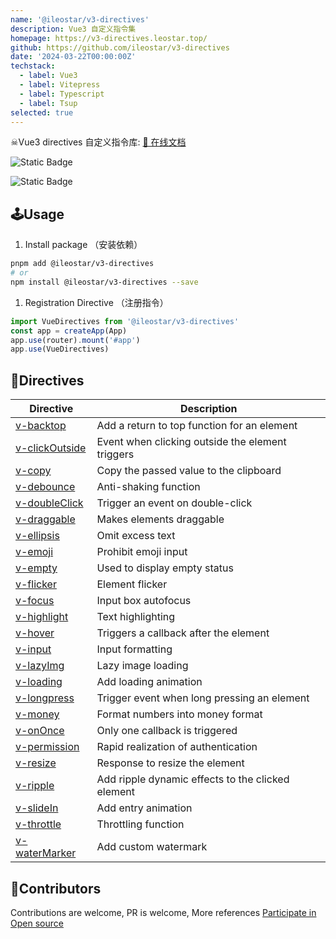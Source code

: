 ```yaml
---
name: '@ileostar/v3-directives'
description: Vue3 自定义指令集
homepage: https://v3-directives.leostar.top/
github: https://github.com/ileostar/v3-directives
date: '2024-03-22T00:00:00Z'
techstack:
  - label: Vue3
  - label: Vitepress
  - label: Typescript
  - label: Tsup
selected: true
---
```


☠Vue3 directives 自定义指令库: [📖 在线文档](https://v3-directives.leostar.top/)

![Static Badge](https://img.shields.io/npm/v/@ileostar/v3-directives?color=409eff)

![Static Badge](https://img.shields.io/github/stars/ileostar/v3-directives?style=social)

## 🕹Usage

1. Install package （安装依赖）

```bash
pnpm add @ileostar/v3-directives
# or
npm install @ileostar/v3-directives --save
```

1. Registration Directive （注册指令）

```typescript
import VueDirectives from '@ileostar/v3-directives'
const app = createApp(App)
app.use(router).mount('#app')
app.use(VueDirectives)
```

## 🧩Directives

| Directive                                                                             | Description                                       |
| ------------------------------------------------------------------------------------- | ------------------------------------------------- |
| [v-backtop](https://v3-directives.leostar.top/zh/directives/v-backtop.html)           | Add a return to top function for an element       |
| [v-clickOutside](https://v3-directives.leostar.top/zh/directives/v-clickOutside.html) | Event when clicking outside the element triggers  |
| [v-copy](https://v3-directives.leostar.top/zh/directives/v-copy.html)                 | Copy the passed value to the clipboard            |
| [v-debounce](https://v3-directives.leostar.top/zh/directives/v-debounce.html)         | Anti-shaking function                             |
| [v-doubleClick](https://v3-directives.leostar.top/zh/directives/v-doubleClick.html)   | Trigger an event on double-click                  |
| [v-draggable](https://v3-directives.leostar.top/zh/directives/v-draggable.html)       | Makes elements draggable                          |
| [v-ellipsis](https://v3-directives.leostar.top/zh/directives/v-ellipsis.html)         | Omit excess text                                  |
| [v-emoji](https://v3-directives.leostar.top/zh/directives/v-emoji.html)               | Prohibit emoji input                              |
| [v-empty](https://v3-directives.leostar.top/zh/directives/v-empty.html)               | Used to display empty status                      |
| [v-flicker](https://v3-directives.leostar.top/zh/directives/v-flicker.html)           | Element flicker                                   |
| [v-focus](https://v3-directives.leostar.top/zh/directives/v-focus.html)               | Input box autofocus                               |
| [v-highlight](https://v3-directives.leostar.top/zh/directives/v-highlight.html)       | Text highlighting                                 |
| [v-hover](https://v3-directives.leostar.top/zh/directives/v-hover.html)               | Triggers a callback after the element             |
| [v-input](https://v3-directives.leostar.top/zh/directives/v-input.html)               | Input formatting                                  |
| [v-lazyImg](https://v3-directives.leostar.top/zh/directives/v-lazyImg.html)           | Lazy image loading                                |
| [v-loading](https://v3-directives.leostar.top/zh/directives/v-loading.html)           | Add loading animation                             |
| [v-longpress](https://v3-directives.leostar.top/zh/directives/v-longpress.html)       | Trigger event when long pressing an element       |
| [v-money](https://v3-directives.leostar.top/zh/directives/v-money.html)               | Format numbers into money format                  |
| [v-onOnce](https://v3-directives.leostar.top/zh/directives/v-onOnce.html)             | Only one callback is triggered                    |
| [v-permission](https://v3-directives.leostar.top/zh/directives/v-permission.html)     | Rapid realization of authentication               |
| [v-resize](https://v3-directives.leostar.top/zh/directives/v-resize.html)             | Response to resize the element                    |
| [v-ripple](https://v3-directives.leostar.top/zh/directives/v-ripple.html)             | Add ripple dynamic effects to the clicked element |
| [v-slideIn](https://v3-directives.leostar.top/zh/directives/v-slideIn.html)           | Add entry animation                               |
| [v-throttle](https://v3-directives.leostar.top/zh/directives/v-throttle.html)         | Throttling function                               |
| [v-waterMarker](https://v3-directives.leostar.top/zh/directives/v-waterMarker.html)   | Add custom watermark                              |

## 💖Contributors

Contributions are welcome, PR is welcome, More references [Participate in Open source](https://v3-directives.leostar.top/en/about/contribution.html)
